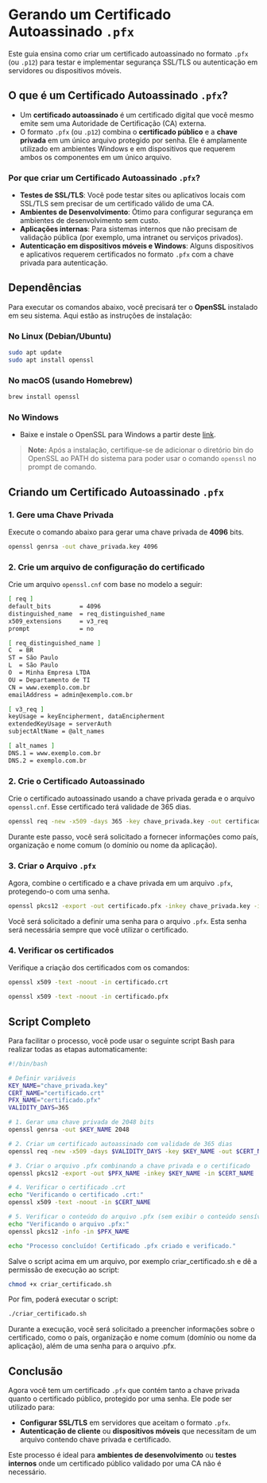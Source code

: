 # Gerando um Certificado Autoassinado `.pfx`

Este guia ensina como criar um certificado autoassinado no formato `.pfx` (ou `.p12`) para testar e implementar segurança SSL/TLS ou autenticação em servidores ou dispositivos móveis.

## O que é um Certificado Autoassinado `.pfx`?

-   Um **certificado autoassinado** é um certificado digital que você mesmo emite sem uma Autoridade de Certificação (CA) externa.
-   O formato `.pfx` (ou `.p12`) combina o **certificado público** e a **chave privada** em um único arquivo protegido por senha. Ele é amplamente utilizado em ambientes Windows e em dispositivos que requerem ambos os componentes em um único arquivo.

### Por que criar um Certificado Autoassinado `.pfx`?

-   **Testes de SSL/TLS**: Você pode testar sites ou aplicativos locais com SSL/TLS sem precisar de um certificado válido de uma CA.
-   **Ambientes de Desenvolvimento**: Ótimo para configurar segurança em ambientes de desenvolvimento sem custo.
-   **Aplicações internas**: Para sistemas internos que não precisam de validação pública (por exemplo, uma intranet ou serviços privados).
-   **Autenticação em dispositivos móveis e Windows**: Alguns dispositivos e aplicativos requerem certificados no formato `.pfx` com a chave privada para autenticação.

## Dependências

Para executar os comandos abaixo, você precisará ter o **OpenSSL** instalado em seu sistema. Aqui estão as instruções de instalação:

### No Linux (Debian/Ubuntu)

```bash
sudo apt update
sudo apt install openssl
```

### No macOS (usando Homebrew)

```bash
brew install openssl
```

### No Windows

-   Baixe e instale o OpenSSL para Windows a partir deste [link](https://slproweb.com/products/Win32OpenSSL.html).

> **Note:** Após a instalação, certifique-se de adicionar o diretório bin do OpenSSL ao PATH do sistema para poder usar o comando `openssl` no prompt de comando.

## Criando um Certificado Autoassinado `.pfx`

### 1. Gere uma Chave Privada

Execute o comando abaixo para gerar uma chave privada de **4096** bits.

```bash
openssl genrsa -out chave_privada.key 4096
```

### 2. Crie um arquivo de configuração do certificado

Crie um arquivo `openssl.cnf` com base no modelo a seguir:

```bash
[ req ]
default_bits        = 4096
distinguished_name  = req_distinguished_name
x509_extensions     = v3_req
prompt              = no

[ req_distinguished_name ]
C  = BR
ST = São Paulo
L  = São Paulo
O  = Minha Empresa LTDA
OU = Departamento de TI
CN = www.exemplo.com.br
emailAddress = admin@exemplo.com.br

[ v3_req ]
keyUsage = keyEncipherment, dataEncipherment
extendedKeyUsage = serverAuth
subjectAltName = @alt_names

[ alt_names ]
DNS.1 = www.exemplo.com.br
DNS.2 = exemplo.com.br
```

### 2. Crie o Certificado Autoassinado

Crie o certificado autoassinado usando a chave privada gerada e o arquivo `openssl.cnf`. Esse certificado terá validade de 365 dias.

```bash
openssl req -new -x509 -days 365 -key chave_privada.key -out certificado.crt -config openssl.cnf
```

Durante este passo, você será solicitado a fornecer informações como país, organização e nome comum (o domínio ou nome da aplicação).

### 3. Criar o Arquivo `.pfx`

Agora, combine o certificado e a chave privada em um arquivo `.pfx`, protegendo-o com uma senha.

```bash
openssl pkcs12 -export -out certificado.pfx -inkey chave_privada.key -in certificado.crt
```

Você será solicitado a definir uma senha para o arquivo `.pfx`. Esta senha será necessária sempre que você utilizar o certificado.

### 4. Verificar os certificados

Verifique a criação dos certificados com os comandos:

```bash
openssl x509 -text -noout -in certificado.crt
```

```bash
openssl x509 -text -noout -in certificado.pfx
```

## Script Completo

Para facilitar o processo, você pode usar o seguinte script Bash para realizar todas as etapas automaticamente:

```bash
#!/bin/bash

# Definir variáveis
KEY_NAME="chave_privada.key"
CERT_NAME="certificado.crt"
PFX_NAME="certificado.pfx"
VALIDITY_DAYS=365

# 1. Gerar uma chave privada de 2048 bits
openssl genrsa -out $KEY_NAME 2048

# 2. Criar um certificado autoassinado com validade de 365 dias
openssl req -new -x509 -days $VALIDITY_DAYS -key $KEY_NAME -out $CERT_NAME

# 3. Criar o arquivo .pfx combinando a chave privada e o certificado
openssl pkcs12 -export -out $PFX_NAME -inkey $KEY_NAME -in $CERT_NAME

# 4. Verificar o certificado .crt
echo "Verificando o certificado .crt:"
openssl x509 -text -noout -in $CERT_NAME

# 5. Verificar o conteúdo do arquivo .pfx (sem exibir o conteúdo sensível)
echo "Verificando o arquivo .pfx:"
openssl pkcs12 -info -in $PFX_NAME

echo "Processo concluído! Certificado .pfx criado e verificado."
```

Salve o script acima em um arquivo, por exemplo criar_certificado.sh e dê a permissão de execução ao script:

```bash
chmod +x criar_certificado.sh
```

Por fim, poderá executar o script:

```bash
./criar_certificado.sh
```

Durante a execução, você será solicitado a preencher informações sobre o certificado, como o país, organização e nome comum (domínio ou nome da aplicação), além de uma senha para o arquivo .pfx.

## Conclusão

Agora você tem um certificado `.pfx` que contém tanto a chave privada quanto o certificado público, protegido por uma senha. Ele pode ser utilizado para:

-   **Configurar SSL/TLS** em servidores que aceitam o formato `.pfx`.
-   **Autenticação de cliente** ou **dispositivos móveis** que necessitam de um arquivo contendo chave privada e certificado.

Este processo é ideal para **ambientes de desenvolvimento** ou **testes internos** onde um certificado público validado por uma CA não é necessário.
